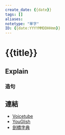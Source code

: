 ```yaml
---
create_date: {{date}}
tags: []	
aliases:
notetype: "單字"
ID: {{date:YYYYMMDDHHmm}}
---
```


# {{title}}

## Explain

### 造句

## 連結
- [Voicetube](https://tw.voicetube.com/definition/{{title}}/)
- [YouGlish](https://youglish.com/pronounce/{{title}}/english?)
- [劍橋字典](https://dictionary.cambridge.org/zht/%E8%A9%9E%E5%85%B8/%E8%8B%B1%E8%AA%9E-%E6%BC%A2%E8%AA%9E-%E7%B9%81%E9%AB%94/{{title}})